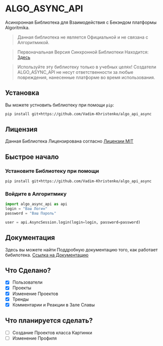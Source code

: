 # ALGO_ASYNC_API

Асинхронная Библиотека для Взаимодействия с Бекэндом платформы Algoritmika.

> Данная библиотека не является Официальной и не связана с Алгоритмикой.

> Первоначальная Версия Синхронной Библиотеки Находится: [Здесь](https://github.com/moontr3/algo_api/)

> Используйте эту библиотеку только в учебных целях! Создатели ALGO_ASYNC_API не несут ответственности за любые повреждения, нанесенные платформе во время использования.

## Установка

Вы можете устновить библиотеку при помощи `pip`:

```bash
pip install git+https://github.com/Vadim-Khristenko/algo_api_async
```

## Лицензия

Данная Библиотека Лицензирована согласно [Лицензии MIT](LICENSE)

## Быстрое начало

### Установите Библиотеку при помощи

```bash
pip install git+https://github.com/Vadim-Khristenko/algo_api_async
```

### Войдите в Алгоритмику

```python
import algo_async_api as api
login = "Ваш Логин"
password = "Ваш Пароль"

user = api.AsyncSession.login(login=login, password=password)

```

## Документация

Здесь вы можете найти Поддробную документацию того, как работает бибилотека. [Ссылка на Документацию](docs/Documentation.md)

## Что Сделано?

- [x] Пользователи
- [x] Проекты
- [x] Изменение Проектов
- [x] Тренды
- [x] Комментарии и Реакции в Зале Славы

## Что планируется сделать?

- [ ] Создание Проектов класса Картинки
- [ ] Изменение Профиля
